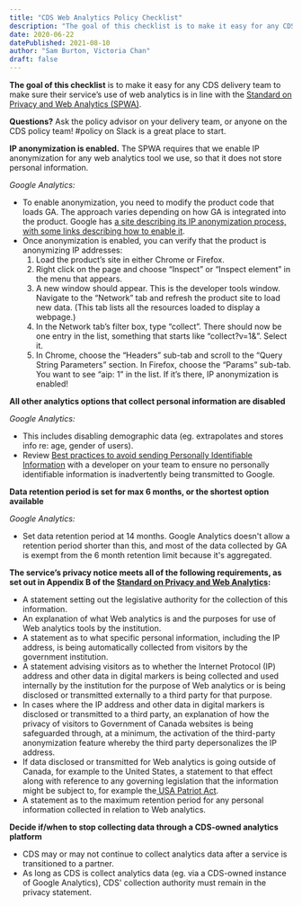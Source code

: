 ```yaml
---
title: "CDS Web Analytics Policy Checklist"
description: "The goal of this checklist is to make it easy for any CDS delivery team to make sure their service’s use of web analytics is in line with the Standard on Privacy and Web Analytics."
date: 2020-06-22
datePublished: 2021-08-10
author: "Sam Burton, Victoria Chan"
draft: false
---
```


**The goal of this checklist** is to make it easy for any CDS delivery team to make sure their service’s use of web analytics is in line with the [Standard on Privacy and Web Analytics (SPWA)](https://www.tbs-sct.gc.ca/pol/doc-eng.aspx?id=26761).

**Questions?** Ask the policy advisor on your delivery team, or anyone on the CDS policy team! #policy on Slack is a great place to start.

**IP anonymization is enabled.** The SPWA requires that we enable IP anonymization for any web analytics tool we use, so that it does not store personal information.

_Google Analytics:_

* To enable anonymization, you need to modify the product code that loads GA. The approach varies depending on how GA is integrated into the product. Google has [a site describing its IP anonymization process, with some links describing how to enable it](https://support.google.com/analytics/answer/2763052?hl=en). 
* Once anonymization is enabled, you can verify that the product is anonymizing IP addresses:
    1. Load the product’s site in either Chrome or Firefox.
    2. Right click on the page and choose “Inspect” or “Inspect element” in the menu that appears.
    3. A new window should appear. This is the developer tools window. Navigate to the “Network” tab and refresh the product site to load new data. (This tab lists all the resources loaded to display a webpage.)
    4. In the Network tab’s filter box, type “collect”. There should now be one entry in the list, something that starts like “collect?v=1&”. Select it.
    5. In Chrome, choose the “Headers” sub-tab and scroll to the “Query String Parameters” section. In Firefox, choose the “Params” sub-tab. You want to see “aip: 1” in the list. If it’s there, IP anonymization is enabled!

**All other analytics options that collect personal information are disabled**

_Google Analytics:_

* This includes disabling demographic data (eg. extrapolates and stores info re: age, gender of users). 
* Review [Best practices to avoid sending Personally Identifiable Information](https://support.google.com/analytics/answer/6366371?hl=en&ref_topic=2919631) with a developer on your team to ensure no personally identifiable information is inadvertently being transmitted to Google.

**Data retention period is set for max 6 months, or the shortest  option available**

_Google Analytics:_

* Set data retention period at 14 months. Google Analytics doesn't allow a retention period shorter than this, and most of the data collected by GA is exempt from the 6 month retention limit because it's aggregated.

**The service’s privacy notice meets all of the following requirements, as set out in Appendix B of the [Standard on Privacy and Web Analytics](https://www.tbs-sct.gc.ca/pol/doc-eng.aspx?id=26761):**

* A statement setting out the legislative authority for the collection of this information.
* An explanation of what Web analytics is and the purposes for use of Web analytics tools by the institution.
* A statement as to what specific personal information, including the IP address, is being automatically collected from visitors by the government institution.
* A statement advising visitors as to whether the Internet Protocol (IP) address and other data in digital markers is being collected and used internally by the institution for the purpose of Web analytics or is being disclosed or transmitted externally to a third party for that purpose.
* In cases where the IP address and other data in digital markers is disclosed or transmitted to a third party, an explanation of how the privacy of visitors to Government of Canada websites is being safeguarded through, at a minimum, the activation of the third-party anonymization feature whereby the third party depersonalizes the IP address.
* If data disclosed or transmitted for Web analytics is going outside of Canada, for example to the United States, a statement to that effect along with reference to any governing legislation that the information might be subject to, for example the[ USA Patriot Act](http://www.fincen.gov/statutes_regs/patriot/).
* A statement as to the maximum retention period for any personal information collected in relation to Web analytics. 

**Decide if/when to stop collecting data through a CDS-owned analytics platform**

* CDS may or may not continue to collect analytics data after a service is transitioned to a partner. 
* As long as CDS is collect analytics data (eg. via a CDS-owned instance of Google Analytics), CDS' collection authority must remain in the privacy statement.
